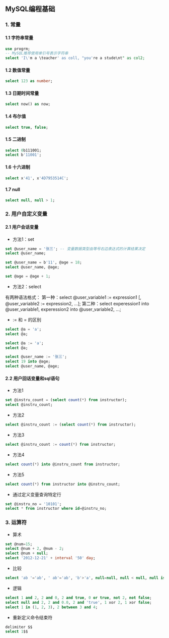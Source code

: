 ## MySQL编程基础


### 1. 常量
#### 1.1 字符串常量
```sql
use progrm;
-- MySQL推荐使用单引号表示字符串
select 'I\'m a \teacher' as coll, "you're a stude\nt" as col2;
```

#### 1.2 数值常量
```sql
select 123 as number;
```
#### 1.3 日期时间常量
```sql
select now() as now;
```
#### 1.4 布尔值
```sql
select true, false;
```
#### 1.5 二进制
```sql
select 0b111001;
select b'11001';
```
#### 1.6 十六进制
```sql
select x'41', x'4D7953514C';
```
#### 1.7 null
```sql
select null, null > 1;
```
### 2. 用户自定义变量

#### 2.1 用户会话变量
- 方法1：set
```sql
set @user_name = '张三'; -- 变量数据类型由等号右边表达式的计算结果决定
select @user_name;

set @user_name = b'11', @age = 18;
select @user_name, @age;

set @age = @age + 1;
```
- 方法2：select

有两种语法格式：
第一种：select @user_variable1 := expression1 [, @user_variable2 := expression2, ...];
第二种：select experession1 into @user_variable1, experession2 into @user_variable2, ...;

- := 和 = 的区别
```sql
select @a = 'a';
select @a;

select @a := 'a';
select @a;

select @user_name := '张三';
select 19 into @age;
select @user_name, @age;
```
#### 2.2 用户回话变量和sql语句

- 方法1
```sql
set @instru_count = (select count(*) from instructor);
select @instru_count;
```
- 方法2
```sql
select @instru_count := (select count(*) from instructor);
```
- 方法3
```sql
select @instru_count := count(*) from instructor;
```
- 方法4
```sql
select count(*) into @instru_count from instructor;
```
- 方法5
```sql
select count(*) from instructor into @instru_count;
```
- 通过定义变量查询特定行
```sql
set @instru_no = '10101';
select * from instructor where id=@instru_no;
```
### 3. 运算符

- 算术
```sql
set @num=15;
select @num + 2, @num - 2;
select @num + null;
select '2012-12-21' + interval '50' day;
```
- 比较
```sql
select 'ab '='ab', ' ab'='ab', 'b'>'a', null=null, null < null, null is null;
```
- 逻辑
```sql
select 1 and 2, 2 and 0, 2 and true, 0 or true, not 2, not false;
select null and 2, 2 and 0.0, 2 and 'true', 1 xor 2, 1 xor false;
select 1 in (1, 2, 3), 2 between 3 and 4;
```
- 重新定义命令结束符
```sql
delimiter $$
select 1$$
```
